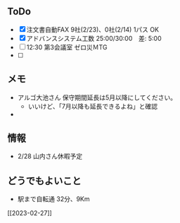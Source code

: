 ## ToDo
- [x] 注文書自動FAX 9社(2/23)、0社(2/14) 1パス OK
- [x] アドバンスシステム工数 25:00/30:00　差: 5:00
- [ ] 12:30 第3会議室 ゼロ災ＭTG
- [ ] 


## メモ
- アルゴ大池さん 保守期間延長は5月以降にしてください。
	- いいけど、「7月以降も延長できるよね」と確認
- 


## 情報
- 2/28 山内さん休暇予定


## どうでもよいこと
- 駅まで自転通 32分、9Km


[[2023-02-27]]

